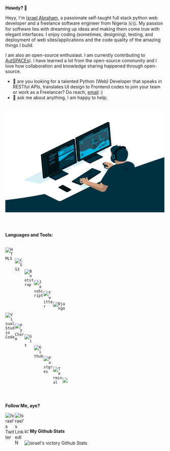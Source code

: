 **Howdy? 👋**
<br>

Heyy, I'm [Israel Abraham](https://twitter.com/israelvictory), a passionate self-taught full stack python web developer and a freelance software engineer from Nigeria 🇳🇬. My passion for software lies with dreaming up ideas and making them come true with elegant interfaces. I enjoy coding (sometimes, designing), testing, and deployment of web sites/applications and the code quality of the amazing things I build.

I am also an open-source enthusiast. I am currently contributing to [AutSPACEs](https://github.com/alan-turing-institute/AutSPACEs/)). I have learned a lot from the open-source community and I love how collaboration and knowledge sharing happened through open-source.

- 💼 are you looking for a talented Python (Web) Developer that speaks in RESTful APIs, translates UI design to Frontend codes to join your team or work as a Freelancer? Do reach, [email](mailto:israelvictory87@gmail.com) :)
- 💬 ask me about anything, I am happy to help;

<br>

<img align="center" alt="GIF" src="demo/code.gif" width="500" height="320" />

<br><br>

**Languages and Tools:**

<code>
<img align="left" alt="HTML5" width="30px" src="https://img.icons8.com/color/48/000000/html-5.png"/>
</code>

<code>
<img align="left" alt="CSS3" width="30px" src="https://img.icons8.com/color/48/000000/css3.png"/>
</code>

<code>
<img align="left" alt="Bootstrap" width="30px" src="https://img.icons8.com/color/48/000000/bootstrap.png"/>
</code>

<code>
<img align="left" alt="JavaScript" width="30px" src="https://img.icons8.com/color/48/000000/javascript.png"/>
</code>

<code>
<img align="left" alt="Twitter" width="30px" src="https://img.icons8.com/color/48/000000/python.png"/>
</code>

<code>
<img align="left" alt="Django" width="40px" src="https://img.icons8.com/color/48/000000/django.png"/>
</code >

<code>
<img align="left" alt="Visual Studio Code" width="30px" src="https://img.icons8.com/fluent/48/000000/visual-studio-code-2019.png"/>
</code>

<code>
<img align="left" alt="PyCharm" width="30px" src="https://img.icons8.com/color/48/000000/pycharm.png"/>
</code>

<code>
<img align="left" alt="Git" width="30px" src="https://img.icons8.com/color/48/000000/git.png"/>
</code>

<code>
<img align="left" alt="Github" width="30px" src="https://img.icons8.com/color/48/000000/github.png"/>
</code>

<code>
<img align="left" alt="Postgres" width="30px" src="https://img.icons8.com/color/48/000000/postgreesql.png"/>
</code>

<code>
<img align="left" alt="Terminal" width="30px" src="https://img.icons8.com/color/26/000000/console.png"/>
</code>

<code>
<img align="left" style="color: white;" alt="REST API" width="30px" src="https://img.icons8.com/material-outlined/24/000000/api-settings.png"/>
</code>

<br /><br />

**Follow Me, aye?**

[<img align="left" alt="Israel's Twitter" width="30px" src="https://img.icons8.com/color/48/000000/twitter.png"/>](https://twitter.com/israelabraham_)

[<img align="left" alt="Israel's LinkedIN" width="30px" src="https://img.icons8.com/color/48/000000/linkedin.png"/>](https://linkedin.com/in/digitalstade)

<br><br>

**📈 My Github Stats**

<img alt="israel's victory Github Stats" src="https://github-readme-stats.vercel.app/api?username=israelvictory&show_icons=true&theme=gotham"/>
